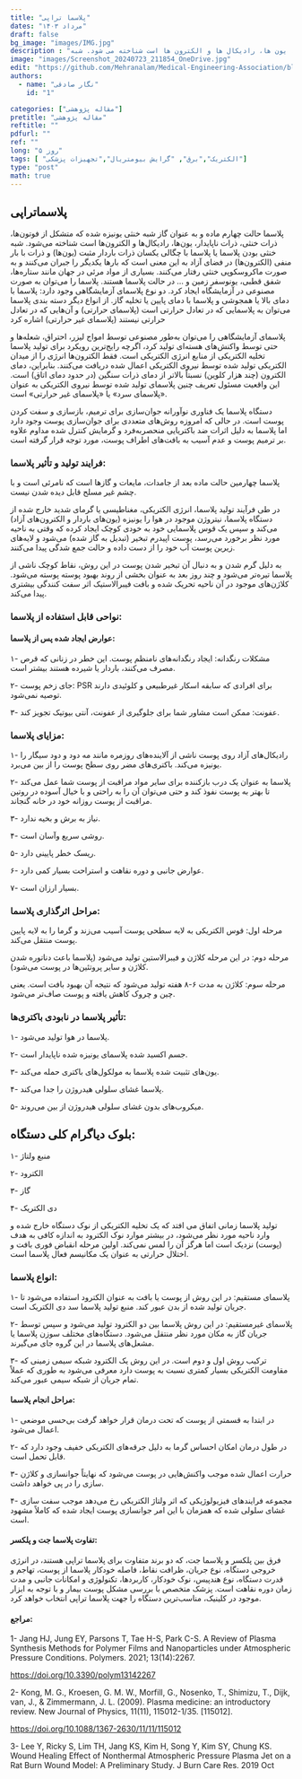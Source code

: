 ```yaml
---
title: "پلاسما تراپی"
dates: "مرداد ۱۴۰۳"
draft: false
bg_image: "images/IMG.jpg"
description : "پلاسما حالت چهارم ماده و به عنوان گاز شبه خنثی یونیزه شده که متشکل از فوتون ها، ذرات خنثی، ذرات ناپایدار، یون ها، رادیکال ها و الکترون ها است شناخته می شود. شبه "
image: "images/Screenshot_20240723_211854_OneDrive.jpg"
edit: "https://github.com/Mehranalam/Medical-Engineering-Association/blob/main/content/english/blog/Plasma-Therapy.md"
authors:
  - name: "نگار صادقی"
    id: "1"

categories: ["مقاله پژوهشی"]
pretitle: "مقاله پژوهشی"
reftitle: ""
pdfurl: ""
ref: ""
long: "۵ روز"
tags: [ "الکتریک","برق", "گرایش بیومتریال","تجهیزات پزشکی"]
type: "post"
math: true
---
```


## پلاسماتراپی


پلاسما حالت چهارم ماده و به عنوان گاز شبه خنثی یونیزه شده که متشکل از فوتون‌ها، ذرات خنثی، ذرات ناپایدار، یون‌ها، رادیکال‌ها و الکترون‌ها است شناخته می‌شود. شبه خنثی بودن پلاسما یا پلاسما با چگالی یکسان ذرات باردار مثبت (یون‌ها) و ذرات با بار منفی (الکترون‌ها) در فضای آزاد به این معنی است که بارها یکدیگر را جبران می‌کنند و به صورت ماکروسکوپی خنثی رفتار می‌کنند. بسیاری از مواد مرئی در جهان مانند ستاره‌ها، شفق قطبی، یونوسفر زمین و … در حالت پلاسما هستند. پلاسما را می‌توان به صورت مصنوعی در آزمایشگاه ایجاد کرد. دو نوع پلاسمای آزمایشگاهی وجود دارد: پلاسما با دمای بالا یا همجوشی و پلاسما با دمای پایین یا تخلیه گاز. از انواع دیگر دسته بندی پلاسما می‌توان به پلاسمایی که در تعادل حرارتی است (پلاسمای حرارتی) و آن‌هایی که در تعادل حرارتی نیستند (پلاسمای غیر حرارتی) اشاره کرد



پلاسمای آزمایشگاهی را می‌توان به‌طور مصنوعی توسط امواج لیزر، احتراق، شعله‌ها و حتی توسط واکنش‌های هسته‌ای تولید کرد، اگرچه رایج‌ترین رویکرد برای تولید پلاسما تخلیه الکتریکی از منابع انرژی الکتریکی است. فقط الکترون‌ها انرژی را از میدان الکتریکی تولید شده توسط نیروی الکتریکی اعمال شده دریافت می‌کنند. بنابراین، دمای الکترون (چند هزار کلوین) نسبتاً بالاتر از دمای ذرات سنگین (در حدود دمای اتاق) است. این واقعیت مسئول تعریف چنین پلاسمای تولید شده توسط نیروی الکتریکی به عنوان .«پلاسمای سرد» یا «پلاسمای غیر حرارتی» است

دستگاه پلاسما یک فناوری نوآورانه جوان‌سازی برای ترمیم، بازسازی و سفت کردن پوست است. در حالی که امروزه روش‌های متعددی برای جوان‌سازی پوست وجود دارد اما پلاسما به دلیل اثرات ضد باکتریایی منحصربه‌فرد و گرمایش کنترل شده مداوم علاوه بر ترمیم پوست و عدم آسیب به بافت‌های اطراف پوست، مورد توجه قرار گرفته است.



### فرایند تولید و تأثیر پلاسما:

پلاسما چهارمین حالت ماده بعد از جامدات، مایعات و گازها است که نامرئی است و با چشم غیر مسلح قابل دیده شدن نیست.


در طی فرآیند تولید پلاسما، انرژی الکتریکی، مغناطیسی یا گرمای شدید خارج شده از دستگاه پلاسما، نیتروژن موجود در هوا را یونیزه (یون‌های باردار و الکترون‌های آزاد) می‌کند و سپس یک قوس پلاسمایی خود به خودی کوچک ایجاد کرده که وقتی به ناحیه مورد نظر برخورد می‌رسد، پوست اپیدرم تبخیر (تبدیل به گاز شده) می‌شود و لایه‌های زیرین پوست آب خود را از دست داده و حالت جمع شدگی پیدا می‌کنند.



به دلیل گرم شدن و به دنبال آن تبخیر شدن پوست در این روش، نقاط کوچک ناشی از پلاسما تیره‌تر می‌شود و چند روز بعد به عنوان بخشی از روند بهبود پوسته پوسته می‌شود. کلاژن‌های موجود در آن ناحیه تحریک شده و بافت فیبرالاستیک اثر سفت کنندگی بیشتری پیدا می‌کند.



### نواحی قابل استفاده از پلاسما:

#### عوارض ایجاد شده پس از پلاسما:

۱- مشکلات رنگدانه: ایجاد رنگدانه‌های نامنظم پوست. این خطر در زنانی که قرص مصرف می‌کنند، باردار یا شیرده هستند بیشتر است.

۲- جای زخم پوست: PSR برای افرادی که سابقه اسکار غیرطبیعی و کلوئیدی دارند توصیه نمی‌شود.

۳- عفونت: ممکن است مشاور شما برای جلوگیری از عفونت، آنتی بیوتیک تجویز کند.


### مزایای پلاسما:

۱- رادیکال‌های آزاد روی پوست ناشی از آلاینده‌های روزمره مانند مه دود و دود سیگار را یونیزه می‌کند. باکتری‌های مضر روی سطح پوست را از بین می‌برد.

۲- پلاسما به عنوان یک درب بازکننده برای سایر مواد مراقبت از پوست شما عمل می‌کند تا بهتر به پوست نفوذ کند و حتی می‌توان آن را به راحتی و با خیال آسوده در روتین مراقبت از پوست روزانه خود در خانه گنجاند.

۳- نیاز به برش و بخیه ندارد.

۴- روشی سریع وآسان است.

۵- ریسک خطر پایینی دارد.

۶- عوارض جانبی و دوره نقاهت و استراحت بسیار کمی دارد.

۷- بسیار ارزان است.





### مراحل اثرگذاری پلاسما:



مرحله اول: قوس الکتریکی به لایه سطحی پوست آسیب می‌زند و گرما را به لایه پایین پوست منتقل می‌‌کند.



مرحله دوم: در این مرحله کلاژن و فیبرالاستین تولید می‌شود (پلاسما باعث دناتوره شدن کلاژن و سایر پروتئین‌ها در پوست می‌شود).



مرحله سوم: کلاژن به مدت ۶-۸ هفته تولید می‌شود که نتیجه آن بهبود بافت است. یعنی چین و چروک کاهش یافته و پوست صاف‌تر می‌شود.





### تأثیر پلاسما در نابودی باکتری‌ها:



۱- پلاسما در هوا تولید می‌شود.



۲- جسم اکسید شده پلاسمای یونیزه شده ناپایدار است.



۳- یون‌های تثبیت شده پلاسما به مولکول‌های باکتری حمله می‌کند.



۴- پلاسما غشای سلولی هیدروژن را جدا می‌کند.



۵- میکروب‌های بدون غشای سلولی هیدروژن از بین می‌روند.





## بلوک دیاگرام کلی دستگاه:



۱- منبع ولتاژ

۲- الکترود

۳- گاز

۴- دی الکتریک



تولید پلاسما زمانی اتفاق می افتد که یک تخلیه الکتریکی از نوک دستگاه خارج شده و وارد ناحیه مورد نظر می‌شود، در بیشتر موارد نوک الکترود به اندازه کافی به هدف (پوست) نزدیک است اما هرگز آن را لمس نمی‌کند. اولین مرحله انقباض فوری بافت و اختلال حرارتی به عنوان یک مکانیسم فعال پلاسما است.





### انواع پلاسما:

۱- پلاسمای مستقیم: در این روش از پوست یا بافت به عنوان الکترود استفاده می‌شود تا جریان تولید شده از بدن عبور کند. منبع تولید پلاسما سد دی الکتریک است.

۲- پلاسمای غیرمستقیم: در این روش پلاسما بین دو الکترود تولید می‌شود و سپس توسط جریان گاز به مکان مورد نظر منتقل می‌‌شود. دستگاه‌های مختلف سوزن پلاسما یا مشعل‌های پلاسما در این گروه جای می‌گیرند.

۳- ترکیب روش اول و دوم است. در این روش یک الکترود شبکه سیمی زمینی که مقاومت الکتریکی بسیار کمتری نسبت به پوست دارد معرفی می‌شود به طوری که عملاً تمام جریان از شبکه سیمی عبور می‌کند.



#### مراحل انجام پلاسما:

۱- در ابتدا به قسمتی از پوست که تحت درمان قرار خواهد گرفت بی‌حسی موضعی اعمال می‌شود.

۲- در طول درمان امکان احساس گرما به دلیل جرقه‌های الکتریکی خفیف وجود دارد که قابل تحمل است.

۳- حرارت اعمال شده موجب واکنش‌هایی در پوست می‌‌شود که نهایتاً جوانسازی و کلاژن سازی را در پی خواهد داشت.

۴- مجموعه فرایندهای فیزیولوژیکی که اثر ولتاژ الکتریکی رخ می‌دهد موجب سفت سازی غشای سلولی شده که همزمان با این امر جوانسازی پوست ایجاد شده که کاملاً مشهود است.



#### تفاوت پلاسما جت و پلکسر:

فرق بین پلکسر و پلاسما جت، که دو برند متفاوت برای پلاسما تراپی هستند، در انرژی خروجی دستگاه، نوع جریان، ظرافت نقاط، فاصله خودکار پلاسما از پوست، تهاجم و قدرت دستگاه، نوع هندپیس، نوک خودکار، کاربردها، تکنولوژی و امکانات جانبی و مدت زمان دوره نقاهت است. پزشک متخصص با بررسی مشکل پوست بیمار و با توجه به ابزار موجود در کلینیک، مناسب‌ترین دستگاه را جهت پلاسما تراپی انتخاب خواهد کرد.



#### مراجع:


1- Jang HJ, Jung EY, Parsons T, Tae H-S, Park C-S. A Review of Plasma Synthesis Methods for Polymer Films and Nanoparticles under Atmospheric Pressure Conditions. Polymers. 2021; 13(14):2267.

https://doi.org/10.3390/polym13142267

2- Kong, M. G., Kroesen, G. M. W., Morfill, G., Nosenko, T., Shimizu, T., Dijk, van, J., & Zimmermann, J. L. (2009). Plasma medicine: an introductory review. New Journal of Physics, 11(11), 115012-1/35. [115012]. 

https://doi.org/10.1088/1367-2630/11/11/115012

3- Lee Y, Ricky S, Lim TH, Jang KS, Kim H, Song Y, Kim SY, Chung KS. Wound Healing Effect of Nonthermal Atmospheric Pressure Plasma Jet on a Rat Burn Wound Model: A Preliminary Study. J Burn Care Res. 2019 Oct
